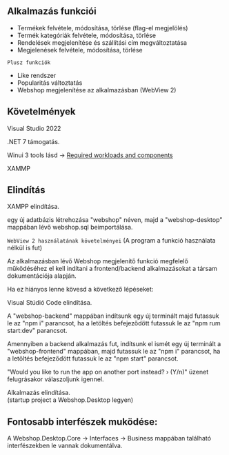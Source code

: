 ## Alkalmazás funkciói

- Termékek felvétele, módosítása, törlése (flag-el megjelölés)
- Termék kategóriák felvétele, módosítása, törlése
- Rendelések megjelenítése és szállítási cím megváltoztatása
- Megjelenések felvétele, módosítása, törlése

`Plusz funkciók`

- Like rendszer
- Popularitás változtatás
- Webshop megjelenítése az alkalmazásban (WebView 2)

## Követelmények

Visual Studio 2022

.NET 7 támogatás.

Winui 3 tools lásd -> [Required workloads and components](https://learn.microsoft.com/en-us/windows/apps/windows-app-sdk/set-up-your-development-environment?tabs=cs-vs-community%2Ccpp-vs-community%2Cvs-2022-17-1-a%2Cvs-2022-17-1-b)

XAMMP

## Elindítás

XAMPP elindítása.

egy új adatbázis létrehozása "webshop" néven, majd a "webshop-desktop" mappában lévő webshop.sql beimportálása.

`WebView 2 használatának követelményei` (A program a funkció használata nélkül is fut)

Az alkalmazásban lévő Webshop megjelenítő funkció megfelelő működéséhez el kell indítani a frontend/backend alkalmazásokat a társam dokumentációja alapján.

Ha ez hiányos lenne kövesd a következő lépéseket:

Visual Stúdió Code elindítása.

A "webshop-backend" mappában indítsunk egy új terminált majd futassuk le az "npm i" parancsot, ha a letöltés befejeződött futassuk le az "npm rum start:dev" parancsot.

Amennyiben a backend alkalmazás fut, indítsunk el ismét egy új terminált a "webshop-frontend" mappában, majd futassuk le az "npm i" parancsot, ha a letöltés befejeződött futassuk le az "npm start" parancsot.

"Would you like to run the app on another port instead? › (Y/n)" üzenet felugrásakor válaszoljunk igennel.

Alkalmazás elindítása. <br />
(startup project a Webshop.Desktop legyen)

## Fontosabb interfészek muködése:

A Webshop.Desktop.Core -> Interfaces -> Business mappában található interfészekben le vannak dokumentálva.
